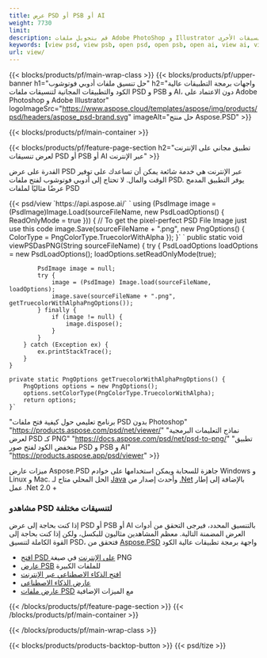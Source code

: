 ```yaml
---
title: عرض PSD أو PSB أو AI
weight: 7730
limit: 
description: قم بتحويل ملفات Adobe PhotoShop و Illustrator والصور والتنسيقات الأخرى
keywords: [view psd, view psb, open psd, open psb, open ai, view ai, view image, open photoshop file, open illustrator file]
url: view/
---
```


{{< blocks/products/pf/main-wrap-class >}}
{{< blocks/products/pf/upper-banner h1="حل تنسيق ملفات أدوبي فوتوشوب" h2="واجهات برمجة التطبيقات عالية الكود والتطبيقات المجانية لتنسيقات ملفات PSD و PSB و AI، دون الاعتماد على Adobe Photoshop و Adobe Illustrator" logoImageSrc="https://www.aspose.cloud/templates/aspose/img/products/psd/headers/aspose_psd-brand.svg" imageAlt="حل منتج Aspose.PSD" >}}

{{< blocks/products/pf/main-container >}}

{{< blocks/products/pf/feature-page-section h2="تطبيق مجاني على الإنترنت لعرض تنسيقات PSD أو PSB أو AI عبر الإنترنت" >}}
<p>القدرة على عرض PSD عبر الإنترنت هي خدمة شائعة يمكن أن تساعدك على توفير الوقت والمال. لا تحتاج إلى أدوبي فوتوشوب لفتح ملفات PSD. يوفر التطبيق المدمج عرضًا مثاليًا لملفات PSD</p>
{{< psd/view `https://api.aspose.ai/` 
`    using (PsdImage image = (PsdImage)Image.Load(sourceFileName, new PsdLoadOptions() { ReadOnlyMode = true }))
    {
        // To get the pixel-perfect PSD File Image just use this code
        image.Save(sourceFileName + ".png",  new PngOptions() {  ColorType = PngColorType.TruecolorWithAlpha });
    }` 
	`    public static void viewPSDasPNG(String sourceFileName) {
        try {
            PsdLoadOptions loadOptions = new PsdLoadOptions();
            loadOptions.setReadOnlyMode(true);
            
            PsdImage image = null;
            try {
                image = (PsdImage) Image.load(sourceFileName, loadOptions);
                image.save(sourceFileName + ".png", getTruecolorWithAlphaPngOptions());
            } finally {
                if (image != null) {
                    image.dispose();
                }
            }
        } catch (Exception ex) {
            ex.printStackTrace();
        }
    }
    
    private static PngOptions getTruecolorWithAlphaPngOptions() {
        PngOptions options = new PngOptions();
        options.setColorType(PngColorType.TruecolorWithAlpha);
        return options;
    }` 
"برنامج تعليمي حول كيفية فتح ملفات PSD بدون Photoshop" "https://products.aspose.com/psd/net/viewer/" 
"نماذج التعليمات البرمجية لعرض PSD كـ PNG"  "https://docs.aspose.com/psd/net/psd-to-png/" 
"تطبيق منخفض الكود لفتح صور PSD و PSB و AI" "https://products.aspose.app/psd/viewer" >}}
<p>ميزات عارض Aspose.PSD جاهزة للسحابة ويمكن استخدامها على خوادم Windows و Linux و Mac. الحل المحلي متاح لـ <a href="https://products.aspose.com/psd/java/">Java</a> وأحدث إصدار من <a href="https://products.aspose.com/psd/net/">.Net</a> بالإضافة إلى إطار عمل .Net 2.0 +</p>

<h3 class="headingpdleft">مشاهدو PSD لتنسيقات مختلفة</h3>
<p>إذا كنت بحاجة إلى عرض PSD أو PSB أو AI بالتنسيق المحدد، فيرجى التحقق من أدوات العرض المضمنة التالية. معظم المشاهدين مثاليون للبكسل، ولكن إذا كنت بحاجة إلى القوة الكاملة لتنسيق PSD، فتحقق من <a href="/psd/">Aspose.PSD</a> واجهة برمجة تطبيقات عالية الكود</p>
<ul>
<li><a href="open-psd-online">افتح PSD على الإنترنت</a> في صيغة PNG</li>
<li><a href="psb">عارض PSB</a> للملفات الكبيرة</li>
<li><a href="open-ai-online">افتح الذكاء الاصطناعي عبر الإنترنت</a></li>
<li><a href="ai">عارض الذكاء الاصطناعي</a></li>
<li><a href="/psd/view/psd-file-viewer">عارض ملفات PSD</a> مع الميزات الإضافية</li>
</ul>

{{< /blocks/products/pf/feature-page-section >}}
{{< /blocks/products/pf/main-container >}}


{{< /blocks/products/pf/main-wrap-class >}}

{{< blocks/products/products-backtop-button >}}
{{< psd/tize >}}
